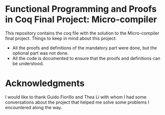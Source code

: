# Functional Programming and Proofs in Coq Final Project: Micro-compiler

This repository contains the coq file with the solution to the Micro-compiler final project. Things to keep in mind about this project:
- All the proofs and definitions of the mandatory part were done, but the optional part was not done.
- All the code is documented to ensure that the proofs and definitions can be understood.

# Acknowledgments
I would like to thank Guido Fiorillo and Thea Li with whom I had some conversations about the project that helped me solve some problems I encountered along the way.  
